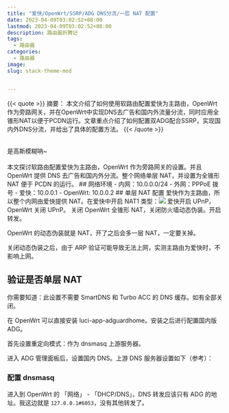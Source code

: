 ```yaml
---
title: "爱快/OpenWrt/SSRP/ADG DNS分流/一层 NAT 配置"
date: 2023-04-09T03:02:52+08:00
lastmod: 2023-04-09T03:02:52+08:00
description: 路由器折腾记
tags:
  - 路由器
categories:
  - 路由器
image: 
slug: stack-theme-mod


---
```

{{< quote >}}
摘要： 本文介绍了如何使用软路由配置爱快为主路由，OpenWrt 作为旁路网关，并在OpenWrt中实现DNS去广告和国内外流量分流，同时应用全锥形NAT以便于PCDN运行。文章重点介绍了如何配置双ADG配合SSRP，实现国内外DNS分流，并给出了具体的配置方法。
{{< /quote >}}

<br>
<span class="blur">是高斯模糊呐~ </span>
<br>

<br>
本文探讨软路由配置爱快为主路由，OpenWrt 作为旁路网关的设置。并且OpenWrt 提供 DNS 去广告和国内外分流。整个网络单层 NAT，并设置为全锥形 NAT 便于 PCDN 的运行。
## 网络环境
- 内网：10.0.0.0/24
- 外网：PPPoE 拨号
- 爱快：10.0.0.1
- OpenWrt: 10.0.0.2
## 单层 NAT 配置
爱快作为主路由，所以整个内网由爱快提供 NAT。在爱快中开启 NAT1 类型：<img src= 0321233137.png>
爱快开启 UPnP，OpenWrt 关闭 UPnP。
关闭 OpenWrt 全锥形 NAT，关闭防火墙动态伪装。开启转发。

OpenWrt 的动态伪装就是 NAT，开了之后会多一层 NAT，一定要关掉。

关闭动态伪装之后，由于 ARP 验证可能导致无法上网，实测主路由为爱快时，不影响上网。
## 验证是否单层 NAT
你需要知道：此设置不需要 SmartDNS 和 Turbo ACC 的 DNS 缓存。如有全部关闭。

在 OpenWrt 可以直接安装 luci-app-adguardhome。安装之后进行配置国内版 ADG。

首先设置重定向模式：作为 dnsmasq 上游服务器。

进入 ADG 管理面板后，设置国内 DNS。上游 DNS 服务器设置如下（参考）：

### 配置 dnsmasq
进入到 OpenWrt 的 「网络」 - 「DHCP/DNS」，DNS 转发应该只有 ADG 的地址。我这边就是 `127.0.0.1#6053`，没有其他转发了。